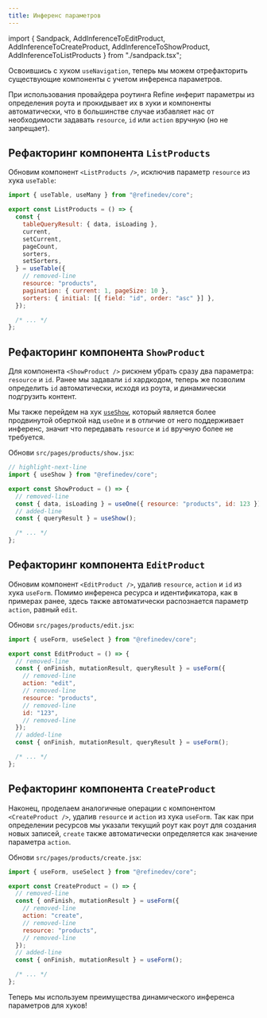 ```yaml
---
title: Инференс параметров
---
```


import { Sandpack, AddInferenceToEditProduct, AddInferenceToCreateProduct, AddInferenceToShowProduct, AddInferenceToListProducts } from "./sandpack.tsx";

<Sandpack>

Освоившись с хуком `useNavigation`, теперь мы можем отрефакторить существующие компоненты с учетом инференса параметров.

При использования провайдера роутинга Refine инферит параметры из определения роута и прокидывает их в хуки и компоненты автоматически, что в большинстве случае избавляет нас от необходимости задавать `resource`, `id` или `action` вручную (но не запрещает).

## Рефакторинг компонента `ListProducts`

Обновим компонент `<ListProducts />`, исключив параметр `resource` из хука `useTable`:

```jsx title="src/pages/products/list.jsx"
import { useTable, useMany } from "@refinedev/core";

export const ListProducts = () => {
  const {
    tableQueryResult: { data, isLoading },
    current,
    setCurrent,
    pageCount,
    sorters,
    setSorters,
  } = useTable({
    // removed-line
    resource: "products",
    pagination: { current: 1, pageSize: 10 },
    sorters: { initial: [{ field: "id", order: "asc" }] },
  });

  /* ... */
};
```

<AddInferenceToListProducts />

## Рефакторинг компонента `ShowProduct`

Для компонента `<ShowProduct />` рискнем убрать сразу два параметра: `resource` и `id`. Ранее мы задавали `id` хардкодом, теперь же позволим определить `id` автоматически, исходя из роута, и динамически подгрузить контент.

Мы также перейдем на хук [`useShow`](/docs/data/hooks/use-show), который является более продвинутой оберткой над `useOne` и в отличие от него поддерживает инференс, значит что передавать `resource` и `id` вручную более не требуется.

Обнови `src/pages/products/show.jsx`:

```jsx title="src/pages/products/show.jsx"
// highlight-next-line
import { useShow } from "@refinedev/core";

export const ShowProduct = () => {
  // removed-line
  const { data, isLoading } = useOne({ resource: "products", id: 123 });
  // added-line
  const { queryResult } = useShow();

  /* ... */
};
```

<AddInferenceToShowProduct />

## Рефакторинг компонента `EditProduct`

Обновим компонент `<EditProduct />`, удалив `resource`, `action` и `id` из хука `useForm`. Помимо инференса ресурса и идентификатора, как в примерах ранее, здесь также автоматически распознается параметр `action`, равный `edit`.

Обнови `src/pages/products/edit.jsx`:

```jsx title="src/pages/products/edit.jsx"
import { useForm, useSelect } from "@refinedev/core";

export const EditProduct = () => {
  // removed-line
  const { onFinish, mutationResult, queryResult } = useForm({
    // removed-line
    action: "edit",
    // removed-line
    resource: "products",
    // removed-line
    id: "123",
    // removed-line
  });
  // added-line
  const { onFinish, mutationResult, queryResult } = useForm();

  /* ... */
};
```

<AddInferenceToEditProduct />

## Рефакторинг компонента `CreateProduct`

Наконец, проделаем аналогичные операции с компонентом `<CreateProduct />`, удалив `resource` и `action` из хука `useForm`. Так как при определении ресурсов мы указали текущий роут как роут для создания новых записей, `create` также автоматически определяется как значение параметра `action`.

Обнови `src/pages/products/create.jsx`:

```jsx title="src/pages/products/create.jsx"
import { useForm, useSelect } from "@refinedev/core";

export const CreateProduct = () => {
  // removed-line
  const { onFinish, mutationResult } = useForm({
    // removed-line
    action: "create",
    // removed-line
    resource: "products",
    // removed-line
  });
  // added-line
  const { onFinish, mutationResult } = useForm();

  /* ... */
};
```

<AddInferenceToCreateProduct />

Теперь мы используем преимущества динамического инференса параметров для хуков!

</Sandpack>
